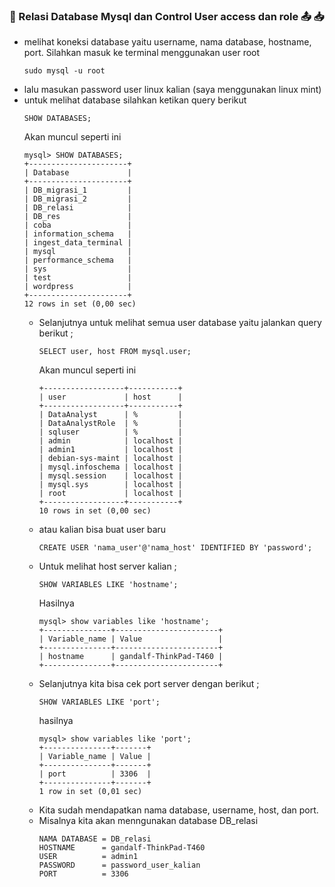 ### 🔌 Relasi Database Mysql dan Control User access dan role 📤 📥

  - melihat koneksi database yaitu username, nama database, hostname, port. Silahkan masuk ke terminal menggunakan user root
    ```
    sudo mysql -u root
    ```
  - lalu masukan password user linux kalian (saya menggunakan linux mint)
  - untuk melihat database silahkan ketikan query berikut
    ```
    SHOW DATABASES;
    ```
    Akan muncul seperti ini
    ```
    mysql> SHOW DATABASES;
    +----------------------+
    | Database             |
    +----------------------+
    | DB_migrasi_1         |
    | DB_migrasi_2         |
    | DB_relasi            |
    | DB_res               |
    | coba                 |
    | information_schema   |
    | ingest_data_terminal |
    | mysql                |
    | performance_schema   |
    | sys                  |
    | test                 |
    | wordpress            |
    +----------------------+
    12 rows in set (0,00 sec)
    ```
    - Selanjutnya untuk melihat semua user database yaitu jalankan query berikut ;
      ```    
      SELECT user, host FROM mysql.user;
      ```
      Akan muncul seperti ini
      ```
      +------------------+-----------+
      | user             | host      |
      +------------------+-----------+
      | DataAnalyst      | %         |
      | DataAnalystRole  | %         |
      | sqluser          | %         |
      | admin            | localhost |
      | admin1           | localhost |
      | debian-sys-maint | localhost |
      | mysql.infoschema | localhost |
      | mysql.session    | localhost |
      | mysql.sys        | localhost |
      | root             | localhost |
      +------------------+-----------+
      10 rows in set (0,00 sec)
      ```
    - atau kalian bisa buat user baru
      ```
      CREATE USER 'nama_user'@'nama_host' IDENTIFIED BY 'password';
      ```
    - Untuk melihat host server kalian ;
      ```
      SHOW VARIABLES LIKE 'hostname';
      ```
      Hasilnya
      ```
      mysql> show variables like 'hostname';
      +---------------+-----------------------+
      | Variable_name | Value                 |
      +---------------+-----------------------+
      | hostname      | gandalf-ThinkPad-T460 |
      +---------------+-----------------------+
      ```
    - Selanjutnya kita bisa cek port server dengan berikut ;
      ```
      SHOW VARIABLES LIKE 'port'; 
      ```
      hasilnya
      ```
      mysql> show variables like 'port';
      +---------------+-------+
      | Variable_name | Value |
      +---------------+-------+
      | port          | 3306  |
      +---------------+-------+
      1 row in set (0,01 sec)
      ```
    - Kita sudah mendapatkan nama database, username, host, dan port.
    - Misalnya kita akan menngunakan database DB_relasi
      ```
      NAMA DATABASE = DB_relasi
      HOSTNAME      = gandalf-ThinkPad-T460
      USER          = admin1
      PASSWORD      = password_user_kalian
      PORT          = 3306
      ```
